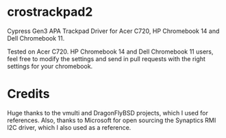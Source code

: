 # crostrackpad2
Cypress Gen3 APA Trackpad Driver for Acer C720, HP Chromebook 14 and Dell Chromebook 11.

Tested on Acer C720. HP Chromebook 14 and Dell Chromebook 11 users, feel free to modify the settings and send in pull requests with the right settings for your chromebook.

# Credits

Huge thanks to the vmulti and DragonFlyBSD projects, which I used for references. Also, thanks to Microsoft for open sourcing the Synaptics RMI I2C driver, which I also used as a reference.
